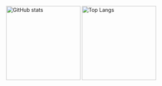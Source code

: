 <!--
**harusys/harusys** is a ✨ _special_ ✨ repository because its `README.md` (this file) appears on your GitHub profile.

Here are some ideas to get you started:

- 🔭 I’m currently working on ...
- 🌱 I’m currently learning ...
- 👯 I’m looking to collaborate on ...
- 🤔 I’m looking for help with ...
- 💬 Ask me about ...
- 📫 How to reach me: ...
- 😄 Pronouns: ...
- ⚡ Fun fact: ...
-->

<!--
## About Me
- DevOps Engineer
- Interested in Mobile App Developer (since 2022 Dec)

## My Links
- :baby_chick: Twitter: [@harusys_](https://twitter.com/harusys_)
- 🌱 AtCoder: [AtCoder My Page](https://atcoder.jp/users/harusys)
-->

<p align="left"> 
  <img alt="GitHub stats" height="200px" src="https://github-readme-stats.vercel.app/api?username=harusys&show_icons=true&theme=tokyonight" />
  <img alt="Top Langs" height="200px" src="https://github-readme-stats.vercel.app/api/top-langs/?username=harusys&show_icons=true&count_private=true&theme=tokyonight&layout=compact" />
</p>

<!--
<p align="left"> 
  <img alt="LeetCode stats" height="200px" src="https://leetcode-stats-six.vercel.app/?username=harusys" />
<p/>
-->

